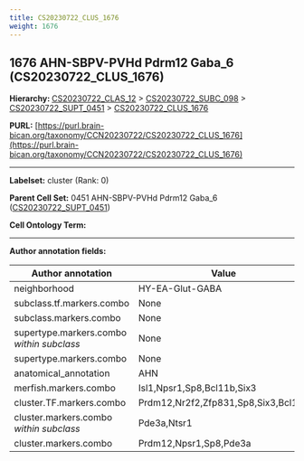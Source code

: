 ```yaml
---
title: CS20230722_CLUS_1676
weight: 1676
---
```

## 1676 AHN-SBPV-PVHd Pdrm12 Gaba_6 (CS20230722_CLUS_1676)
<b>Hierarchy: </b>
[CS20230722_CLAS_12](../CS20230722_CLAS_12) >
[CS20230722_SUBC_098](../CS20230722_SUBC_098) >
[CS20230722_SUPT_0451](../CS20230722_SUPT_0451) >
[CS20230722_CLUS_1676](../CS20230722_CLUS_1676)

**PURL:** [https://purl.brain-bican.org/taxonomy/CCN20230722/CS20230722_CLUS_1676](https://purl.brain-bican.org/taxonomy/CCN20230722/CS20230722_CLUS_1676)

---


**Labelset:** cluster (Rank: 0)

**Parent Cell Set:** 0451 AHN-SBPV-PVHd Pdrm12 Gaba_6 ([CS20230722_SUPT_0451](../CS20230722_SUPT_0451))



**Cell Ontology Term:** 

[MARKER GENES.]: #


---

[TRANSFERRED ANNOTATIONS.]: #


[AUTHOR ANNOTATION FIELDS.]: #


**Author annotation fields:**

| Author annotation | Value |
|-------------------|-------|
|neighborhood|HY-EA-Glut-GABA|
|subclass.tf.markers.combo|None|
|subclass.markers.combo|None|
|supertype.markers.combo _within subclass_|None|
|supertype.markers.combo|None|
|anatomical_annotation|AHN|
|merfish.markers.combo|Isl1,Npsr1,Sp8,Bcl11b,Six3|
|cluster.TF.markers.combo|Prdm12,Nr2f2,Zfp831,Sp8,Six3,Bcl11b|
|cluster.markers.combo _within subclass_|Pde3a,Ntsr1|
|cluster.markers.combo|Prdm12,Npsr1,Sp8,Pde3a|
